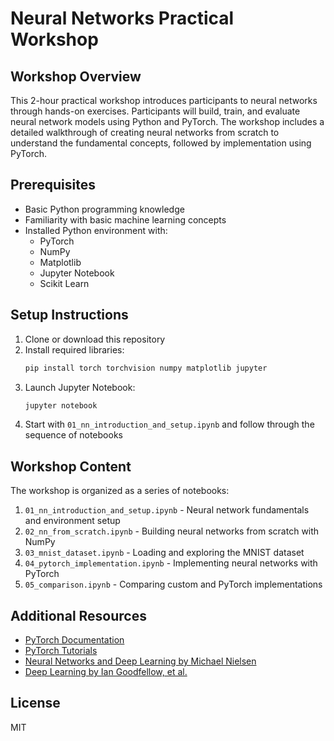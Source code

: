 # Neural Networks Practical Workshop

## Workshop Overview

This 2-hour practical workshop introduces participants to neural networks through hands-on exercises. Participants will build, train, and evaluate neural network models using Python and PyTorch. The workshop includes a detailed walkthrough of creating neural networks from scratch to understand the fundamental concepts, followed by implementation using PyTorch.

## Prerequisites

- Basic Python programming knowledge
- Familiarity with basic machine learning concepts
- Installed Python environment with:
  - PyTorch
  - NumPy
  - Matplotlib
  - Jupyter Notebook
  - Scikit Learn

## Setup Instructions

1. Clone or download this repository
2. Install required libraries:
   ```bash
   pip install torch torchvision numpy matplotlib jupyter
   ```
3. Launch Jupyter Notebook:
   ```bash
   jupyter notebook
   ```
4. Start with `01_nn_introduction_and_setup.ipynb` and follow through the sequence of notebooks

## Workshop Content

The workshop is organized as a series of notebooks:

1. `01_nn_introduction_and_setup.ipynb` - Neural network fundamentals and environment setup
2. `02_nn_from_scratch.ipynb` - Building neural networks from scratch with NumPy
3. `03_mnist_dataset.ipynb` - Loading and exploring the MNIST dataset
4. `04_pytorch_implementation.ipynb` - Implementing neural networks with PyTorch
5. `05_comparison.ipynb` - Comparing custom and PyTorch implementations

## Additional Resources

- [PyTorch Documentation](https://pytorch.org/docs/stable/index.html)
- [PyTorch Tutorials](https://pytorch.org/tutorials/)
- [Neural Networks and Deep Learning by Michael Nielsen](http://neuralnetworksanddeeplearning.com/)
- [Deep Learning by Ian Goodfellow, et al.](https://www.deeplearningbook.org/)

## License

MIT
